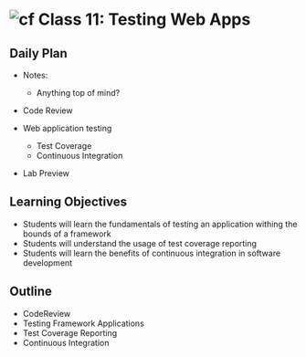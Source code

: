 # ![cf](http://i.imgur.com/7v5ASc8.png) Class 11: Testing Web Apps

## Daily Plan
- Notes:
    - Anything top of mind?
    
- Code Review
- Web application testing
    - Test Coverage
    - Continuous Integration
- Lab Preview

## Learning Objectives

- Students will learn the fundamentals of testing an application withing the bounds of a framework
- Students will understand the usage of test coverage reporting
- Students will learn the benefits of continuous integration in software development

## Outline
- CodeReview
- Testing Framework Applications
- Test Coverage Reporting
- Continuous Integration
<!-- [Hyperlinks]{:target="_blank"} -->


<!-- links -->
<!-- [Hyperlinks]: To supporting materials -->

